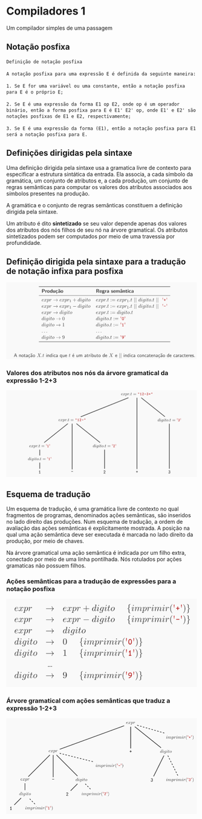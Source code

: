 # Compiladores 1

Um compilador simples de uma passagem

## Notação posfixa

```
Definição de notação posfixa

A notação posfixa para uma expressão E é definida da seguinte maneira:

1. Se E for uma variável ou uma constante, então a notação posfixa para E é o próprio E;

2. Se E é uma expressão da forma E1 op E2, onde op é um operador binário, então a forma posfixa para E é E1' E2' op, onde E1' e E2' são notações posfixas de E1 e E2, respectivamente;

3. Se E é uma expressão da forma (E1), então a notação posfixa para E1 será a notação posfixa para E.
```

## Definições dirigidas pela sintaxe

Uma definição dirigida pela sintaxe usa a gramatica livre de contexto para especificar a estrutura sintática da entrada. Ela associa, a cada símbolo da gramática, um conjunto de atributos e, a cada produção, um conjunto de regras semânticas para computar os valores dos atributos associados aos símbolos presentes na produção. 

A gramática e o conjunto de regras semânticas constituem a definição dirigida pela sintaxe. 

Um atributo é dito **sintetizado** se seu valor depende apenas dos valores dos atributos dos nós filhos de seu nó na árvore gramatical. Os atributos sintetizados podem ser computados por meio de uma travessia por profundidade.

## Definição dirigida pela sintaxe para a tradução de notação infixa para posfixa

![imagem1](https://github.com/owhenrique/COMPILADORES_studies/blob/main/img/aula2-3/Captura%20de%20tela%20de%202022-12-02%2002-47-40.png)

### Valores dos atributos nos nós da árvore gramatical da expressão 1-2+3

![imagem2](https://github.com/owhenrique/COMPILADORES_studies/blob/main/img/aula2-3/Captura%20de%20tela%20de%202022-12-02%2002-50-43.png)

## Esquema de tradução

Um esquema de tradução, é uma gramática livre de contexto no qual fragmentos de programas, denominados ações semânticas, são inseridos no lado direito das produções. Num esquema de tradução, a ordem de avaliação das ações semânticas é explicitamente mostrada. A posição na qual uma ação semântica deve ser executada é marcada no lado direito da produção, por meio de chaves.

Na árvore gramatical uma ação semântica é indicada por um filho extra, conectado por meio de uma linha pontilhada. Nós rotulados por ações gramaticas não possuem filhos.

### Ações semânticas para a tradução de expressões para a notação posfixa

![imagem3](https://github.com/owhenrique/COMPILADORES_studies/blob/main/img/aula2-3/Captura%20de%20tela%20de%202022-12-02%2002-59-59.png)

### Árvore gramatical com ações semânticas que traduz a expressão 1-2+3

![imagem4](https://github.com/owhenrique/COMPILADORES_studies/blob/main/img/aula2-3/Captura%20de%20tela%20de%202022-12-02%2003-02-18.png)